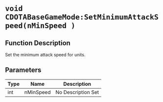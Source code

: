 # `void CDOTABaseGameMode:SetMinimumAttackSpeed(nMinSpeed )`
## Function Description
Set the minimum attack speed for units.
## Parameters
Type|Name|Description
--|--|--
int|nMinSpeed|No Description Set
